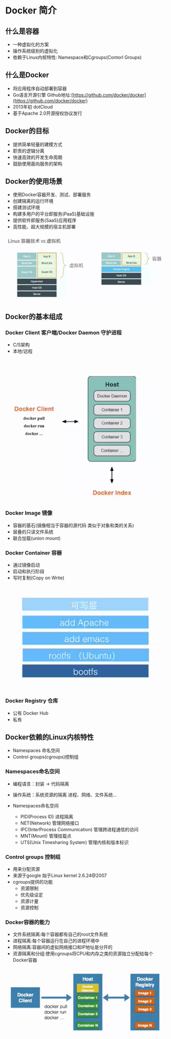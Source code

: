 # Docker 简介

## 什么是容器
- 一种虚拟化的方案
- 操作系统级别的虚拟化
- 依赖于Linux内核特性: Namespace和Cgroups(Contorl Groups)

## 什么是Docker
- 将应用程序自动部署到容器
- Go语言开源引擎 Github地址:[https://github.com/docker/docker](https://github.com/docker/docker)
- 2013年初 dotCloud
- 基于Apache 2.0开源授权协议发行

## Docker的目标
- 提供简单轻量的建模方式
- 职责的逻辑分离
- 快速高效的开发生命周期
- 鼓励使用面向服务的架构

## Docker的使用场景
- 使用Docker容器开发、测试、部署服务
- 创建隔离的运行环境
- 搭建测试环境
- 构建多用户的平台即服务(PaaS)基础设施
- 提供软件即服务(SaaS)应用程序
- 高性能、超大规模的宿主机部署

![Linux容器 VS 虚拟机](https://github.com/DBullet/Resources/blob/master/docker/01.png)

## Docker的基本组成

### Docker Client 客户端/Docker Daemon 守护进程
- C/S架构
- 本地/远程

![Docker C/S架构](https://github.com/DBullet/Resources/blob/master/docker/02.png)
### Docker Image 镜像
- 容器的基石(镜像相当于容器的源代码 类似于对象和类的关系)
- 层叠的只读文件系统
- 联合加载(union mount)

### Docker Container 容器
- 通过镜像启动
- 启动和执行阶段
- 写时复制(Copy on Write)

![Docker 容器](https://github.com/DBullet/Resources/blob/master/docker/03.png)

### Docker Registry 仓库
- 公有 Docker Hub
- 私有

## Docker依赖的Linux内核特性
- Namespaces 命名空间
- Control groups(cgroups)控制组

### Namespaces命名空间
- 编程语言：封装 -> 代码隔离
- 操作系统：系统资源的隔离 进程、网络、文件系统...

- Namespaces命名空间
	- PID(Process ID) 进程隔离
	- NET(Network) 管理网络接口
	- IPC(InterProcess Communication) 管理跨进程通信的访问
	- MNT(Mount) 管理挂载点
	- UTS(Unix Timesharing System) 管理内核和版本标识

### Control groups 控制组
- 用来分配资源
- 来源于google 始于Linux kernel 2.6.24@2007
- cgroups提供的功能
	- 资源限制
	- 优先级设定
	- 资源计量
	- 资源控制

### Docker容器的能力
- 文件系统隔离:每个容器都有自己的root文件系统
- 进程隔离:每个容器运行在自己的进程环境中
- 网络隔离:容器间的虚拟网络接口和IP地址是分开的
- 资源隔离和分组:使用cgroups将CPU和内存之类的资源独立分配给每个Docker容器

![Docker架构](https://github.com/DBullet/Resources/blob/master/docker/04.png)

